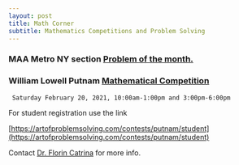 ```yaml
---
layout: post
title: Math Corner
subtitle: Mathematics Competitions and Problem Solving
---
```


### MAA Metro NY section  [Problem of the month.](http://sections.maa.org/metrony/problemofthemonth.html?utm_source=newsletter&utm_medium=email&utm_content=View%20New%20Problem&utm_campaign=Sections)

<!---
St. John’s students participate in four Mathematical competitions every year:

### 1) Virginia Tech Regional Mathematics Contest
      Not run in 2020
http://www.math.vt.edu/people/plinnell/Vtregional/ 
-->

### William Lowell Putnam [Mathematical Competition](http://math.scu.edu/putnam/)
     Saturday February 20, 2021, 10:00am-1:00pm and 3:00pm-6:00pm

For student registration use the link

[https://artofproblemsolving.com/contests/putnam/student](https://artofproblemsolving.com/contests/putnam/student)



<!---

### 3) University of Rochester Math Olympiad
      TBD
http://www.math.rochester.edu/people/faculty/dangeba/urmo.html

### 4) RIT College Math Competition 
      TBD
https://people.rit.edu/smsmathprob 

All exams are taken on the Queens Campus then mailed to the organizers for grading. 
-->

<!---
### [International Youth Math Challenge.](https://iymc.info/en/)
For high school and college students.
-->

<!---

<object data="http://yoursite.com/the.pdf" type="application/pdf" width="700px" height="700px">
    <embed src="http://yoursite.com/the.pdf">
        <p>This browser does not support PDFs. Please download the PDF to view it: <a href="http://yoursite.com/the.pdf">Download PDF</a>.</p>
    </embed>
</object>
-->

<!--- {:target="_blank" rel="noopener"} -->



Contact [Dr. Florin Catrina](mailto:catrinaf@stjohns.edu) for more info.
<!--- ![](/assets/img/flyer.png) -->
